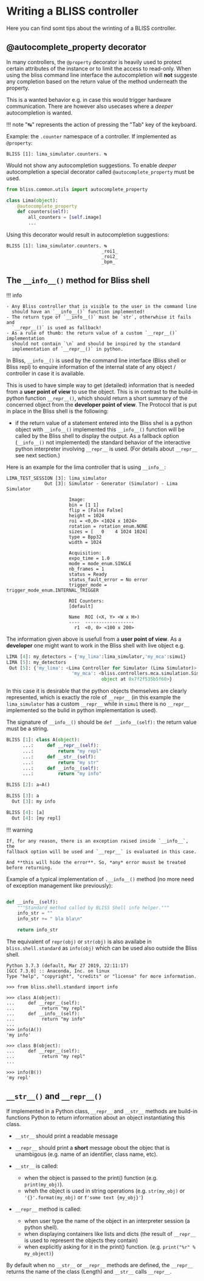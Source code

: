 # Writing a BLISS controller

Here you can find somt tips about the wrinting of a BLISS controller.

## @autocomplete_property decorator

In many controllers, the `@property` decorator is heavily used to protect certain
attributes of the instance or to limit the access to read-only. When using the
bliss command line interface the autocompletion will **not** suggeste any
completion based on the return value of the method underneath the property.

This is a wanted behavior e.g. in case this would trigger hardware
communication. There are however also usecases where a *deeper* autocompletion
is wanted.

!!! note
     "↹" represents the action of pressing the "Tab" key of the keyboard.

Example: the `.counter` namespace of a controller. If implemented as
`@property`:
```
BLISS [1]: lima_simulator.counters. ↹
```

Would not show any autocompletion suggestions. To enable *deeper* autocompletion
a special decorator called `@autocomplete_property` must be used.
```python
from bliss.common.utils import autocomplete_property

class Lima(object):
    @autocomplete_property
    def counters(self):
        all_counters = [self.image]
        ...
```

Using this decorator would result in autocompletion suggestions:
```
BLISS [1]: lima_simulator.counters. ↹
                                   _roi1_
                                   _roi2_
                                   _bpm_
```

## The `__info__()` method for Bliss shell

!!! info

    - Any Bliss controller that is visible to the user in the command line
      should have an `__info__()` function implemented!
    - The return type of `__info__()` must be `str`, otherwhise it fails and
      `__repr__()` is used as fallback!
    - As a rule of thumb: the return value of a custom `__repr__()` implementation
      should not contain `\n` and should be inspired by the standard
      implementation of `__repr__()` in python.

In Bliss, `__info__()` is used by the command line interface (Bliss shell or Bliss
repl) to enquire information of the internal state of any object / controller in
case it is available.

This is used to have simple way to get (detailed) information that is needed
from a **user point of view** to use the object. This is in contrast to the
build-in python function `__repr__()`, which should return a short summary of the
concerned object from the **developer point of view**. The Protocol that is put
in place in the Bliss shell is the following:

* if the return value of a statement entered into the Bliss shel is a python
  object with `__info__()` implemented this `__info__()` function will be called
  by the Bliss shell to display the output. As a fallback option (`__info__()`
  not implemented) the standard behavior of the interactive python interpreter
  involving `__repr__` is used. (For details about `__repr__` see next section.)

Here is an example for the lima controller that is using `__info__`:
```
LIMA_TEST_SESSION [3]: lima_simulator
              Out [3]: Simulator - Generator (Simulator) - Lima Simulator
                       
                       Image:
                       bin = [1 1]
                       flip = [False False]
                       height = 1024
                       roi = <0,0> <1024 x 1024>
                       rotation = rotation_enum.NONE
                       sizes = [   0    4 1024 1024]
                       type = Bpp32
                       width = 1024
                       
                       Acquisition:
                       expo_time = 1.0
                       mode = mode_enum.SINGLE
                       nb_frames = 1
                       status = Ready
                       status_fault_error = No error
                       trigger_mode = trigger_mode_enum.INTERNAL_TRIGGER
                       
                       ROI Counters:
                       [default]
                       
                       Name  ROI (<X, Y> <W x H>)
                       ----  ------------------
                         r1  <0, 0> <100 x 200>
```

The information given above is usefull from a **user point of view**. As a
**developer** one might want to work in the Bliss shell with live object e.g.

```python
LIMA [4]: my_detectors = {'my_lima':lima_simulator,'my_mca':simu1}
LIMA [5]: my_detectors
 Out [5]: {'my_lima': <Lima Controller for Simulator (Lima Simulator)>,
                        'my_mca': <bliss.controllers.mca.simulation.SimulatedMCA
                                   object at 0x7f2f535b5f60>}
```

In this case it is desirable that the python objects themselves are clearly
represented, which is exactly the role of `__repr__` (in this example the
`lima_simulator` has a custom `__repr__` while in `simu1` there is no `__repr__`
implemented so the bulid in python implementation is used).

The signature of `__info__()` should be `def __info__(self):` the return value
must be a string.

```python
BLISS [1]: class A(object):
      ...:     def __repr__(self):
      ...:         return "my repl"
      ...:     def __str__(self):
      ...:         return "my str"
      ...:     def __info__(self):
      ...:         return "my info"

BLISS [2]: a=A()

BLISS [3]: a
  Out [3]: my info

BLISS [4]: [a]
  Out [4]: [my repl]
```

!!! warning

    If, for any reason, there is an exception raised inside `__info__`, the
    fallback option will be used and `__repr__` is evaluated in this case.

    And **this will hide the error**. So, *any* error musst be treated
    before returning.


Example of a typical implementation of `.__info__()` method (no more need of
exception management like previously):
```python

def __info__(self):
    """Standard method called by BLISS Shell info helper."""
    info_str = ""
    info_str += " bla bla\n"

    return info_str
```

The equivalent of `repr(obj)` or `str(obj)` is also availabe in
`bliss.shell.standard` as `info(obj)` which can be used also outside the Bliss
shell.

```
Python 3.7.3 (default, Mar 27 2019, 22:11:17)
[GCC 7.3.0] :: Anaconda, Inc. on linux
Type "help", "copyright", "credits" or "license" for more information.

>>> from bliss.shell.standard import info

>>> class A(object):
...     def __repr__(self):
...          return "my repl"
...     def __info__(self):
...          return "my info"
...
>>> info(A())
'my info'

>>> class B(object):
...     def __repr__(self):
...          return "my repl"
...

>>> info(B())
'my repl'
```

## `__str__()` and `__repr__()`

If implemented in a Python class, `__repr__` and `__str__` methods are
build-in functions Python to return information about an object instantiating this class.

* `__str__` should print a readable message
* `__repr__` should print a __short__ message obout the objec that is unambigous (e.g. name of an identifier, class name, etc).

* `__str__` is called:
    - when the object is passed to the print() function (e.g. `print(my_obj)`).
    - wheh the object is used in string operations (e.g. `str(my_obj)` or
      `'{}'.format(my_obj)` or `f'some text {my_obj}'`)
* `__repr__` method is called:
    - when user type the name of the object in an interpreter session (a python
      shell).
    - when displaying containers like lists and dicts (the result of `__repr__`
      is used to represent the objects they contain)
    - when explicitly asking for it in the print() function. (e.g. `print("%r" % my_object)`)


By default when no `__str__` or `__repr__` methods are defined, the `__repr__`
returns the name of the class (Length) and `__str__` calls `__repr__`.



